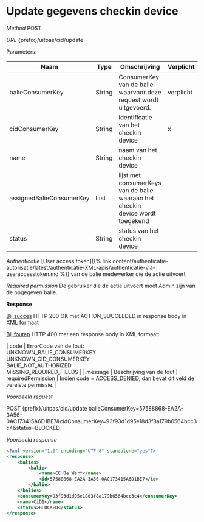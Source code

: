 ---
---

# Update gegevens checkin device

_Method_
POST

_URL_
{prefix}/uitpas/cid/update

Parameters:

| **Naam** | **Type** | **Omschrijving** | **Verplicht** |
| --- | --- | --- | --- |
| balieConsumerKey | String | ConsumerKey van de balie waarvoor deze request wordt uitgevoerd. | verplicht |
| cidConsumerKey | String | identificatie van het checkin device | x |
| name | String | naam van het checkin device |  |
| assignedBalieConsumerKey | List<String> | lijst met consumerKeys van de balie waaraan het checkin device wordt toegekend |  |
| status | String | status van het checkin device |  |

_Authenticatie_
[User access token]({% link content/authenticatie-autorisatie/latest/authenticatie-XML-apis/authenticatie-via-useraccesstoken.md %}) van de balie medewerker die de actie uitvoert

_Required permission_
De gebruiker die de actie uitvoert moet Admin zijn van de opgegeven balie.

**Response**

<u>Bij succes</u>
HTTP 200 OK met ACTION_SUCCEEDED in response body in XML formaat

<u>Bij fouten</u>
HTTP 400 met een response body in XML formaat:

| code | ErrorCode van de fout:<br>UNKNOWN_BALIE_CONSUMERKEY<br>UNKNOWN_CID_CONSUMERKEY<br>BALIE_NOT_AUTHORIZED<br>MISSING_REQUIRED_FIELDS |
| message | Beschrijving van de fout |
| requiredPermission | Indien code = ACCESS_DENIED, dan bevat dit veld de vereiste permissie. |

_Voorbeeld request_

POST {prefix}/uitpas/cid/update
balieConsumerKey=57588868-EA2A-3A56-0AC173415A6D1BE7&cidConsumerKey=93f93d1d95e18d3f8a179b6564bcc3c4&status=BLOCKED

_Voorbeeld response_


~~~xml
<?xml version="1.0" encoding="UTF-8" standalone="yes"?>
<response>
    <balies>
        <balie>
            <name>CC De Werf</name>
            <id>57588868-EA2A-3A56-0AC173415A6D1BE7</id>
        </balie>
    </balies>
    <consumerKey>93f93d1d95e18d3f8a179b6564bcc3c4</consumerKey>
    <name>CiD1</name>
    <status>BLOCKED</status>
</response>
~~~
